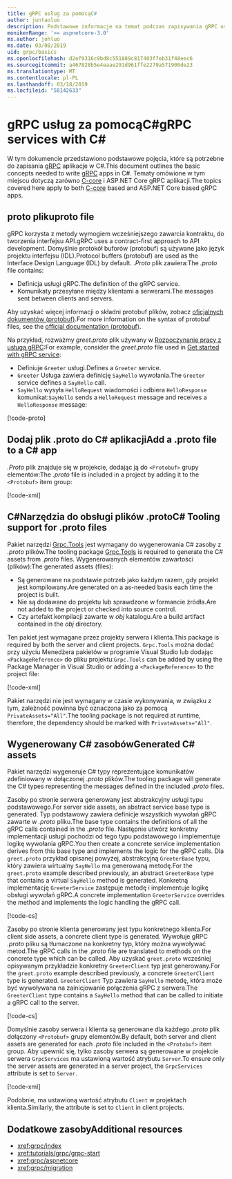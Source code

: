 ```yaml
---
title: gRPC usług za pomocąC#
author: juntaoluo
description: Podstawowe informacje na temat podczas zapisywania gRPC usług za pomocą C#.
monikerRange: '>= aspnetcore-3.0'
ms.author: johluo
ms.date: 03/08/2019
uid: grpc/basics
ms.openlocfilehash: d2ef9316c9bd8c551889c817403f7eb31f48eec6
ms.sourcegitcommit: a467828b5e4eaae291d961ffe2279a571900de23
ms.translationtype: MT
ms.contentlocale: pl-PL
ms.lasthandoff: 03/18/2019
ms.locfileid: "58142633"
---
```

# <a name="grpc-services-with-c"></a><span data-ttu-id="d5c54-103">gRPC usług za pomocąC#</span><span class="sxs-lookup"><span data-stu-id="d5c54-103">gRPC services with C#</span></span>

<span data-ttu-id="d5c54-104">W tym dokumencie przedstawiono podstawowe pojęcia, które są potrzebne do zapisania [gRPC](https://grpc.io/docs/guides/) aplikacje w C#.</span><span class="sxs-lookup"><span data-stu-id="d5c54-104">This document outlines the basic concepts needed to write [gRPC](https://grpc.io/docs/guides/) apps in C#.</span></span> <span data-ttu-id="d5c54-105">Tematy omówione w tym miejscu dotyczą zarówno [C-core](https://grpc.io/blog/grpc-stacks) i ASP.NET Core gRPC aplikacji.</span><span class="sxs-lookup"><span data-stu-id="d5c54-105">The topics covered here apply to both [C-core](https://grpc.io/blog/grpc-stacks) based and ASP.NET Core based gRPC apps.</span></span>

## <a name="proto-file"></a><span data-ttu-id="d5c54-106">proto pliku</span><span class="sxs-lookup"><span data-stu-id="d5c54-106">proto file</span></span>

<span data-ttu-id="d5c54-107">gRPC korzysta z metody wymogiem wcześniejszego zawarcia kontraktu, do tworzenia interfejsu API.</span><span class="sxs-lookup"><span data-stu-id="d5c54-107">gRPC uses a contract-first approach to API development.</span></span> <span data-ttu-id="d5c54-108">Domyślnie protokół buforów (protobuf) są używane jako język projektu interfejsu (IDL).</span><span class="sxs-lookup"><span data-stu-id="d5c54-108">Protocol buffers (protobuf) are used as the Interface Design Language (IDL) by default.</span></span> <span data-ttu-id="d5c54-109">*.Proto* plik zawiera:</span><span class="sxs-lookup"><span data-stu-id="d5c54-109">The *.proto* file contains:</span></span>

* <span data-ttu-id="d5c54-110">Definicja usługi gRPC.</span><span class="sxs-lookup"><span data-stu-id="d5c54-110">The definition of the gRPC service.</span></span>
* <span data-ttu-id="d5c54-111">Komunikaty przesyłane między klientami a serwerami.</span><span class="sxs-lookup"><span data-stu-id="d5c54-111">The  messages sent between clients and servers.</span></span>

<span data-ttu-id="d5c54-112">Aby uzyskać więcej informacji o składni protobuf plików, zobacz [oficjalnych dokumentów (protobuf)](https://developers.google.com/protocol-buffers/docs/proto3).</span><span class="sxs-lookup"><span data-stu-id="d5c54-112">For more information on the syntax of protobuf files, see the [official documentation (protobuf)](https://developers.google.com/protocol-buffers/docs/proto3).</span></span>

<span data-ttu-id="d5c54-113">Na przykład, rozważmy *greet.proto* plik używany w [Rozpoczynanie pracy z usługą gRPC](xref:tutorials/grpc/grpc-start):</span><span class="sxs-lookup"><span data-stu-id="d5c54-113">For example, consider the *greet.proto* file used in [Get started with gRPC service](xref:tutorials/grpc/grpc-start):</span></span>

* <span data-ttu-id="d5c54-114">Definiuje `Greeter` usługi.</span><span class="sxs-lookup"><span data-stu-id="d5c54-114">Defines a `Greeter` service.</span></span>
* <span data-ttu-id="d5c54-115">`Greeter` Usługa zawiera definicję `SayHello` wywołania.</span><span class="sxs-lookup"><span data-stu-id="d5c54-115">The `Greeter` service defines a `SayHello` call.</span></span>
* <span data-ttu-id="d5c54-116">`SayHello` wysyła `HelloRequest` wiadomości i odbiera `HelloResponse` komunikat:</span><span class="sxs-lookup"><span data-stu-id="d5c54-116">`SayHello` sends a `HelloRequest` message and receives a `HelloResponse` message:</span></span>

[!code-proto[](~/tutorials/grpc/grpc-start/samples/GrpcStart/Protos/greet.proto)]

## <a name="add-a-proto-file-to-a-c-app"></a><span data-ttu-id="d5c54-117">Dodaj plik .proto do C# aplikacji</span><span class="sxs-lookup"><span data-stu-id="d5c54-117">Add a .proto file to a C# app</span></span>

<span data-ttu-id="d5c54-118">*.Proto* plik znajduje się w projekcie, dodając ją do `<Protobuf>` grupy elementów:</span><span class="sxs-lookup"><span data-stu-id="d5c54-118">The *.proto* file is included in a project by adding it to the `<Protobuf>` item group:</span></span>

[!code-xml[](~/tutorials/grpc/grpc-start/samples/GrpcStart/GrpcGreeter.Server/GrpcGreeter.Server.csproj?highlight=2&range=7-10)]

## <a name="c-tooling-support-for-proto-files"></a><span data-ttu-id="d5c54-119">C#Narzędzia do obsługi plików .proto</span><span class="sxs-lookup"><span data-stu-id="d5c54-119">C# Tooling support for .proto files</span></span>

<span data-ttu-id="d5c54-120">Pakiet narzędzi [Grpc.Tools](https://www.nuget.org/packages/Grpc.Tools/) jest wymagany do wygenerowania C# zasoby z *.proto* plików.</span><span class="sxs-lookup"><span data-stu-id="d5c54-120">The tooling package [Grpc.Tools](https://www.nuget.org/packages/Grpc.Tools/) is required to generate the C# assets from *.proto* files.</span></span> <span data-ttu-id="d5c54-121">Wygenerowanych elementów zawartości (plików):</span><span class="sxs-lookup"><span data-stu-id="d5c54-121">The generated assets (files):</span></span>

* <span data-ttu-id="d5c54-122">Są generowane na podstawie potrzeb jako każdym razem, gdy projekt jest kompilowany.</span><span class="sxs-lookup"><span data-stu-id="d5c54-122">Are generated on a as-needed basis each time the project is built.</span></span>
* <span data-ttu-id="d5c54-123">Nie są dodawane do projektu lub sprawdzone w formancie źródła.</span><span class="sxs-lookup"><span data-stu-id="d5c54-123">Are not added to the project or checked into source control.</span></span>
* <span data-ttu-id="d5c54-124">Czy artefakt kompilacji zawarte w *obj* katalogu.</span><span class="sxs-lookup"><span data-stu-id="d5c54-124">Are a build artifact contained in the *obj* directory.</span></span>

<span data-ttu-id="d5c54-125">Ten pakiet jest wymagane przez projekty serwera i klienta.</span><span class="sxs-lookup"><span data-stu-id="d5c54-125">This package is required by both the server and client projects.</span></span> <span data-ttu-id="d5c54-126">`Grpc.Tools` można dodać przy użyciu Menedżera pakietów w programie Visual Studio lub dodając `<PackageReference>` do pliku projektu:</span><span class="sxs-lookup"><span data-stu-id="d5c54-126">`Grpc.Tools` can be added by using the Package Manager in Visual Studio or adding a `<PackageReference>` to the project file:</span></span>

[!code-xml[](~/tutorials/grpc/grpc-start/samples/GrpcStart/GrpcGreeter.Server/GrpcGreeter.Server.csproj?highlight=1&range=16)]

<span data-ttu-id="d5c54-127">Pakiet narzędzi nie jest wymagany w czasie wykonywania, w związku z tym, zależność powinna być oznaczona jako za pomocą `PrivateAssets="All"`.</span><span class="sxs-lookup"><span data-stu-id="d5c54-127">The tooling package is not required at runtime, therefore, the dependency should be marked with `PrivateAssets="All"`.</span></span>

## <a name="generated-c-assets"></a><span data-ttu-id="d5c54-128">Wygenerowany C# zasobów</span><span class="sxs-lookup"><span data-stu-id="d5c54-128">Generated C# assets</span></span>

<span data-ttu-id="d5c54-129">Pakiet narzędzi wygeneruje C# typy reprezentujące komunikatów zdefiniowany w dołączonej *.proto* plików.</span><span class="sxs-lookup"><span data-stu-id="d5c54-129">The tooling package will generate the C# types representing the messages defined in the included *.proto* files.</span></span>

<span data-ttu-id="d5c54-130">Zasoby po stronie serwera generowany jest abstrakcyjny usługi typu podstawowego.</span><span class="sxs-lookup"><span data-stu-id="d5c54-130">For server side assets, an abstract service base type is generated.</span></span> <span data-ttu-id="d5c54-131">Typ podstawowy zawiera definicje wszystkich wywołań gRPC zawarte w *.proto* pliku.</span><span class="sxs-lookup"><span data-stu-id="d5c54-131">The base type contains the definitions of all the gRPC calls contained in the *.proto* file.</span></span> <span data-ttu-id="d5c54-132">Następnie utwórz konkretny implementacji usługi pochodzi od tego typu podstawowego i implementuje logikę wywołania gRPC.</span><span class="sxs-lookup"><span data-stu-id="d5c54-132">You then create a concrete service implementation derives from this base type and implements the logic for the gRPC calls.</span></span> <span data-ttu-id="d5c54-133">Dla `greet.proto` przykład opisanej powyżej, abstrakcyjną `GreeterBase` typu, który zawiera wirtualny `SayHello` ma generowaną metodę.</span><span class="sxs-lookup"><span data-stu-id="d5c54-133">For the `greet.proto` example described previously, an abstract `GreeterBase` type that contains a virtual `SayHello` method is generated.</span></span> <span data-ttu-id="d5c54-134">Konkretną implementację `GreeterService` zastępuje metodę i implementuje logikę obsługi wywołań gRPC.</span><span class="sxs-lookup"><span data-stu-id="d5c54-134">A concrete implementation `GreeterService` overrides the method and implements the logic handling the gRPC call.</span></span>

[!code-cs[](~/tutorials/grpc/grpc-start/samples/GrpcStart/GrpcGreeter.Server/Services/GreeterService.cs?name=snippet)]

<span data-ttu-id="d5c54-135">Zasoby po stronie klienta generowany jest typu konkretnego klienta.</span><span class="sxs-lookup"><span data-stu-id="d5c54-135">For client side assets, a concrete client type is generated.</span></span> <span data-ttu-id="d5c54-136">Wywołuje gRPC *.proto* pliku są tłumaczone na konkretny typ, który można wywoływać metod.</span><span class="sxs-lookup"><span data-stu-id="d5c54-136">The gRPC calls in the *.proto* file are translated to methods on the concrete type which can be called.</span></span> <span data-ttu-id="d5c54-137">Aby uzyskać `greet.proto` wcześniej opisywanym przykładzie konkretny `GreeterClient` typ jest generowany.</span><span class="sxs-lookup"><span data-stu-id="d5c54-137">For the `greet.proto` example described previously, a concrete `GreeterClient` type is generated.</span></span> <span data-ttu-id="d5c54-138">`GreeterClient` Typ zawiera `SayHello` metodę, która może być wywoływana na zainicjowanie połączenia gRPC z serwera.</span><span class="sxs-lookup"><span data-stu-id="d5c54-138">The `GreeterClient` type contains a `SayHello` method that can be called to initiate a gRPC call to the server.</span></span>

[!code-cs[](~/tutorials/grpc/grpc-start/samples/GrpcStart/GrpcGreeter.Client/Program.cs?highlight=9-11&name=snippet)]

<span data-ttu-id="d5c54-139">Domyślnie zasoby serwera i klienta są generowane dla każdego *.proto* plik dołączony `<Protobuf>` grupy elementów.</span><span class="sxs-lookup"><span data-stu-id="d5c54-139">By default, both server and client assets are generated for each *.proto* file included in the `<Protobuf>` item group.</span></span> <span data-ttu-id="d5c54-140">Aby upewnić się, tylko zasoby serwera są generowane w projekcie serwera `GrpcServices` ma ustawioną wartość atrybutu `Server`.</span><span class="sxs-lookup"><span data-stu-id="d5c54-140">To ensure only the server assets are generated in a server project, the `GrpcServices` attribute is set to `Server`.</span></span>

[!code-xml[](~/tutorials/grpc/grpc-start/samples/GrpcStart/GrpcGreeter.Server/GrpcGreeter.Server.csproj?highlight=2&range=7-10)]

<span data-ttu-id="d5c54-141">Podobnie, ma ustawioną wartość atrybutu `Client` w projektach klienta.</span><span class="sxs-lookup"><span data-stu-id="d5c54-141">Similarly, the attribute is set to `Client` in client projects.</span></span>

## <a name="additional-resources"></a><span data-ttu-id="d5c54-142">Dodatkowe zasoby</span><span class="sxs-lookup"><span data-stu-id="d5c54-142">Additional resources</span></span>

* <xref:grpc/index>
* <xref:tutorials/grpc/grpc-start>
* <xref:grpc/aspnetcore>
* <xref:grpc/migration>
